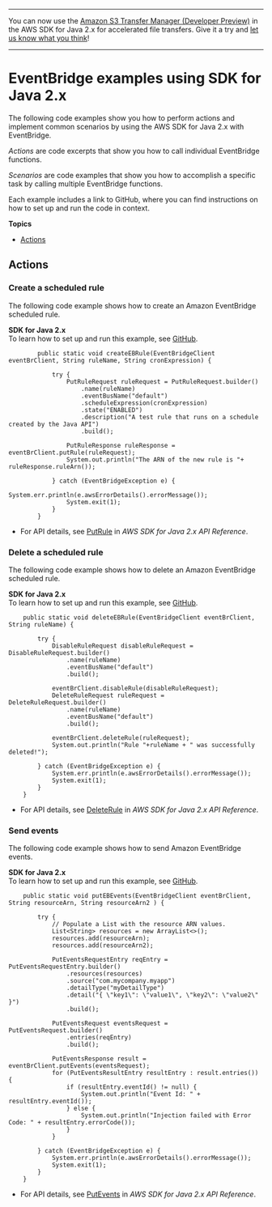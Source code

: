 --------

You can now use the [Amazon S3 Transfer Manager \(Developer Preview\)](https://bit.ly/2WQebiP) in the AWS SDK for Java 2\.x for accelerated file transfers\. Give it a try and [let us know what you think](https://bit.ly/3zT1YYM)\!

--------

# EventBridge examples using SDK for Java 2\.x<a name="java_eventbridge_code_examples"></a>

The following code examples show you how to perform actions and implement common scenarios by using the AWS SDK for Java 2\.x with EventBridge\.

*Actions* are code excerpts that show you how to call individual EventBridge functions\.

*Scenarios* are code examples that show you how to accomplish a specific task by calling multiple EventBridge functions\.

Each example includes a link to GitHub, where you can find instructions on how to set up and run the code in context\.

**Topics**
+ [Actions](#w620aac15c13b9c33c13)

## Actions<a name="w620aac15c13b9c33c13"></a>

### Create a scheduled rule<a name="eventbridge_PutRule_java_topic"></a>

The following code example shows how to create an Amazon EventBridge scheduled rule\.

**SDK for Java 2\.x**  
 To learn how to set up and run this example, see [GitHub](https://github.com/awsdocs/aws-doc-sdk-examples/tree/main/javav2/example_code/eventbridge#readme)\. 
  

```
        public static void createEBRule(EventBridgeClient eventBrClient, String ruleName, String cronExpression) {

            try {
                PutRuleRequest ruleRequest = PutRuleRequest.builder()
                    .name(ruleName)
                    .eventBusName("default")
                    .scheduleExpression(cronExpression)
                    .state("ENABLED")
                    .description("A test rule that runs on a schedule created by the Java API")
                    .build();

                PutRuleResponse ruleResponse = eventBrClient.putRule(ruleRequest);
                System.out.println("The ARN of the new rule is "+ ruleResponse.ruleArn());

            } catch (EventBridgeException e) {
                System.err.println(e.awsErrorDetails().errorMessage());
                System.exit(1);
            }
        }
```
+  For API details, see [PutRule](https://docs.aws.amazon.com/goto/SdkForJavaV2/eventbridge-2015-10-07/PutRule) in *AWS SDK for Java 2\.x API Reference*\. 

### Delete a scheduled rule<a name="eventbridge_DeleteRule_java_topic"></a>

The following code example shows how to delete an Amazon EventBridge scheduled rule\.

**SDK for Java 2\.x**  
 To learn how to set up and run this example, see [GitHub](https://github.com/awsdocs/aws-doc-sdk-examples/tree/main/javav2/example_code/eventbridge#readme)\. 
  

```
    public static void deleteEBRule(EventBridgeClient eventBrClient, String ruleName) {

        try {
            DisableRuleRequest disableRuleRequest = DisableRuleRequest.builder()
                .name(ruleName)
                .eventBusName("default")
                .build();

            eventBrClient.disableRule(disableRuleRequest);
            DeleteRuleRequest ruleRequest = DeleteRuleRequest.builder()
                .name(ruleName)
                .eventBusName("default")
                .build();

            eventBrClient.deleteRule(ruleRequest);
            System.out.println("Rule "+ruleName + " was successfully deleted!");

        } catch (EventBridgeException e) {
            System.err.println(e.awsErrorDetails().errorMessage());
            System.exit(1);
        }
    }
```
+  For API details, see [DeleteRule](https://docs.aws.amazon.com/goto/SdkForJavaV2/eventbridge-2015-10-07/DeleteRule) in *AWS SDK for Java 2\.x API Reference*\. 

### Send events<a name="eventbridge_PutEvents_java_topic"></a>

The following code example shows how to send Amazon EventBridge events\.

**SDK for Java 2\.x**  
 To learn how to set up and run this example, see [GitHub](https://github.com/awsdocs/aws-doc-sdk-examples/tree/main/javav2/example_code/eventbridge#readme)\. 
  

```
    public static void putEBEvents(EventBridgeClient eventBrClient, String resourceArn, String resourceArn2 ) {

        try {
            // Populate a List with the resource ARN values.
            List<String> resources = new ArrayList<>();
            resources.add(resourceArn);
            resources.add(resourceArn2);

            PutEventsRequestEntry reqEntry = PutEventsRequestEntry.builder()
                .resources(resources)
                .source("com.mycompany.myapp")
                .detailType("myDetailType")
                .detail("{ \"key1\": \"value1\", \"key2\": \"value2\" }")
                .build();

            PutEventsRequest eventsRequest = PutEventsRequest.builder()
                .entries(reqEntry)
                .build();

            PutEventsResponse result = eventBrClient.putEvents(eventsRequest);
            for (PutEventsResultEntry resultEntry : result.entries()) {
                if (resultEntry.eventId() != null) {
                    System.out.println("Event Id: " + resultEntry.eventId());
                } else {
                    System.out.println("Injection failed with Error Code: " + resultEntry.errorCode());
                }
            }

        } catch (EventBridgeException e) {
            System.err.println(e.awsErrorDetails().errorMessage());
            System.exit(1);
        }
    }
```
+  For API details, see [PutEvents](https://docs.aws.amazon.com/goto/SdkForJavaV2/eventbridge-2015-10-07/PutEvents) in *AWS SDK for Java 2\.x API Reference*\. 